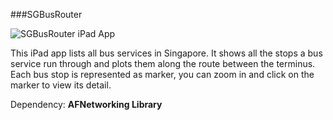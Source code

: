 ###SGBusRouter

![SGBusRouter iPad App](https://github.com/eddyyanto/SGBusRouter/master/sgbusrouter-ipad-app.jpg)

This iPad app lists all bus services in Singapore. It shows all the stops a bus service run through and plots them along the route between the terminus. Each bus stop is represented as marker, you can zoom in and click on the marker to view its detail.

Dependency: **AFNetworking Library**
